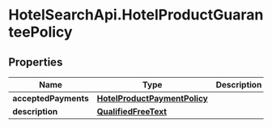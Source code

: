 # HotelSearchApi.HotelProductGuaranteePolicy

## Properties

Name | Type | Description | Notes
------------ | ------------- | ------------- | -------------
**acceptedPayments** | [**HotelProductPaymentPolicy**](HotelProductPaymentPolicy.md) |  | [optional] 
**description** | [**QualifiedFreeText**](QualifiedFreeText.md) |  | [optional] 


